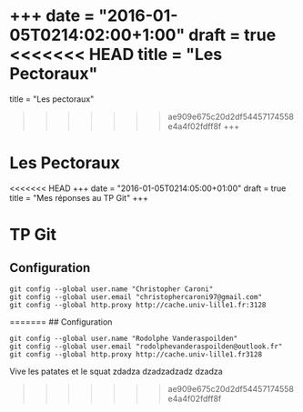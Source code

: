 +++
date = "2016-01-05T0214:02:00+1:00"
draft = true
<<<<<<< HEAD
title = "Les Pectoraux"
=======
title = "Les pectoraux"
>>>>>>> ae909e675c20d2df54457174558e4a4f02fdff8f
+++

# Les Pectoraux

<<<<<<< HEAD
+++
date = "2016-01-05T0214:05:00+01:00"
draft = true
title = "Mes réponses au TP Git"
+++

# TP Git

## Configuration

	git config --global user.name "Christopher Caroni"
	git config --global user.email "christophercaroni97@gmail.com"
	git config --global http.proxy http://cache.univ-lille1.fr:3128

=======
## Configuration

	git config --global user.name "Rodolphe Vanderaspoilden"
	git config --global user.email "rodolphevanderaspoilden@outlook.fr"
	git config --global http.proxy http://cache.univ-lille1.fr3128

Vive les patates et le squat
zdadza
dzadzadzadz
dzadza
>>>>>>> ae909e675c20d2df54457174558e4a4f02fdff8f
